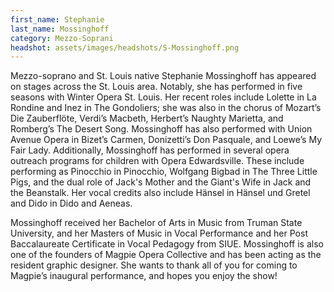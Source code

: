 ```yaml
---
first_name: Stephanie
last_name: Mossinghoff
category: Mezzo-Soprani
headshot: assets/images/headshots/S-Mossinghoff.png
---
```


Mezzo-soprano and St. Louis native Stephanie Mossinghoff has appeared on stages across the St. Louis area. Notably, she has performed in five seasons with Winter Opera St. Louis. Her recent roles include Lolette in La Rondine and Inez in The Gondoliers; she was also in the chorus of Mozart’s Die Zauberflöte, Verdi’s Macbeth, Herbert’s Naughty Marietta, and Romberg’s The Desert Song. Mossinghoff has also performed with Union Avenue Opera in Bizet’s Carmen, Donizetti’s Don Pasquale, and Loewe’s My Fair Lady. Additionally, Mossinghoff has performed in several opera outreach programs for children with Opera Edwardsville. These include performing as Pinocchio in Pinocchio, Wolfgang Bigbad in The Three Little Pigs, and the dual role of Jack's Mother and the Giant's Wife in Jack and the Beanstalk. Her vocal credits also include Hänsel in Hänsel und Gretel and Dido in Dido and Aeneas.


Mossinghoff received her Bachelor of Arts in Music from Truman State University, and her Masters of Music in Vocal Performance and her Post Baccalaureate Certificate in Vocal Pedagogy from SIUE. Mossinghoff is also one of the founders of Magpie Opera Collective and has been acting as the resident graphic designer. She wants to thank all of you for coming to Magpie’s inaugural performance, and hopes you enjoy the show!